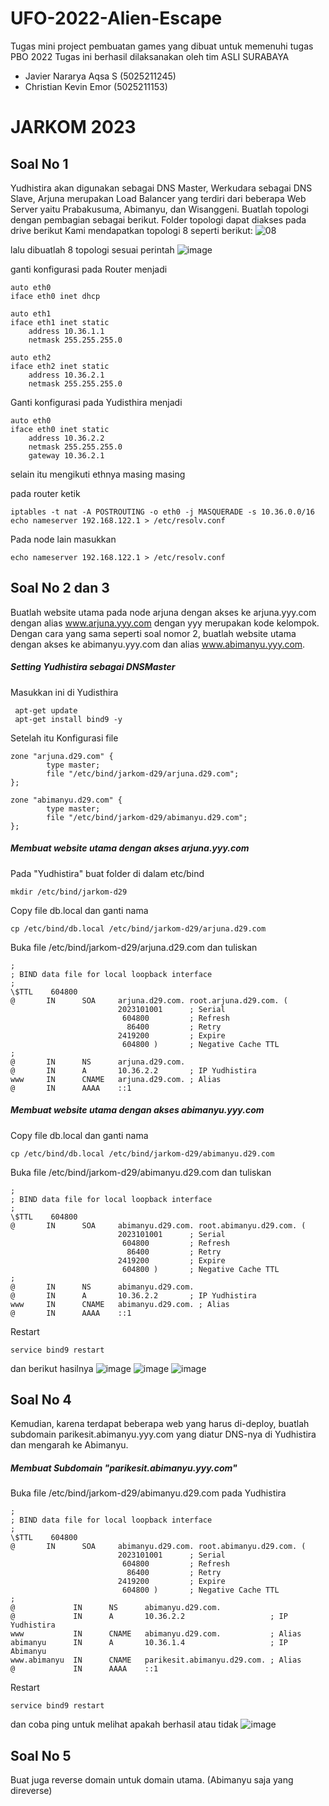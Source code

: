 # UFO-2022-Alien-Escape
Tugas mini project pembuatan games yang dibuat untuk memenuhi tugas PBO 2022
Tugas ini berhasil dilaksanakan oleh tim ASLI SURABAYA
- Javier Nararya Aqsa S (5025211245)
- Christian Kevin Emor (5025211153)

# JARKOM 2023
## Soal No 1
Yudhistira akan digunakan sebagai DNS Master, Werkudara sebagai DNS Slave, Arjuna merupakan Load Balancer yang terdiri dari beberapa Web Server yaitu Prabakusuma, Abimanyu, dan Wisanggeni. Buatlah topologi dengan pembagian sebagai berikut. Folder topologi dapat diakses pada drive berikut 
Kami mendapatkan topologi 8 seperti berikut:
![08](https://github.com/Chrstnkevin/UFO-2022-Alien-Escape/assets/97864068/54364057-1a61-4d65-aaf5-d1d50595396b)

lalu dibuatlah 8 topologi sesuai perintah
![image](https://github.com/Chrstnkevin/UFO-2022-Alien-Escape/assets/97864068/272845b2-c000-4d4e-a9f5-df83d3d25cc2)

ganti konfigurasi pada Router menjadi
````
auto eth0
iface eth0 inet dhcp

auto eth1
iface eth1 inet static
	address 10.36.1.1
	netmask 255.255.255.0

auto eth2
iface eth2 inet static
	address 10.36.2.1
	netmask 255.255.255.0
````

Ganti konfigurasi pada Yudisthira menjadi
````
auto eth0
iface eth0 inet static
	address 10.36.2.2
	netmask 255.255.255.0
	gateway 10.36.2.1
````
selain itu mengikuti ethnya masing masing

pada router ketik
````
iptables -t nat -A POSTROUTING -o eth0 -j MASQUERADE -s 10.36.0.0/16
echo nameserver 192.168.122.1 > /etc/resolv.conf
````

Pada node lain masukkan
````
echo nameserver 192.168.122.1 > /etc/resolv.conf
````

## Soal No 2 dan 3
Buatlah website utama pada node arjuna dengan akses ke arjuna.yyy.com dengan alias www.arjuna.yyy.com dengan yyy merupakan kode kelompok. Dengan cara yang sama seperti soal nomor 2, buatlah website utama dengan akses ke abimanyu.yyy.com dan alias www.abimanyu.yyy.com.
##### Setting Yudhistira sebagai DNSMaster
Masukkan ini di Yudisthira
````
 apt-get update
 apt-get install bind9 -y
````

Setelah itu Konfigurasi file
````
zone "arjuna.d29.com" {
        type master;
        file "/etc/bind/jarkom-d29/arjuna.d29.com";
};

zone "abimanyu.d29.com" {
        type master;
        file "/etc/bind/jarkom-d29/abimanyu.d29.com";
};
````
##### Membuat website utama dengan akses arjuna.yyy.com
Pada "Yudhistira" buat folder di dalam etc/bind
````
mkdir /etc/bind/jarkom-d29
````
Copy file db.local dan ganti nama
````
cp /etc/bind/db.local /etc/bind/jarkom-d29/arjuna.d29.com
````

Buka file /etc/bind/jarkom-d29/arjuna.d29.com dan tuliskan
````
;
; BIND data file for local loopback interface
;
\$TTL    604800
@       IN      SOA     arjuna.d29.com. root.arjuna.d29.com. (
                        2023101001      ; Serial
                         604800         ; Refresh
                          86400         ; Retry
                        2419200         ; Expire
                         604800 )       ; Negative Cache TTL
;
@       IN      NS      arjuna.d29.com.
@       IN      A       10.36.2.2       ; IP Yudhistira 
www     IN      CNAME   arjuna.d29.com. ; Alias
@       IN      AAAA    ::1
````

##### Membuat website utama dengan akses abimanyu.yyy.com
Copy file db.local dan ganti nama
````
cp /etc/bind/db.local /etc/bind/jarkom-d29/abimanyu.d29.com
````

Buka file /etc/bind/jarkom-d29/abimanyu.d29.com dan tuliskan
````
;
; BIND data file for local loopback interface
;
\$TTL    604800
@       IN      SOA     abimanyu.d29.com. root.abimanyu.d29.com. (
                        2023101001      ; Serial
                         604800         ; Refresh
                          86400         ; Retry
                        2419200         ; Expire
                         604800 )       ; Negative Cache TTL
;
@       IN      NS      abimanyu.d29.com.
@       IN      A       10.36.2.2       ; IP Yudhistira 
www     IN      CNAME   abimanyu.d29.com. ; Alias
@       IN      AAAA    ::1
````

Restart
````
service bind9 restart
````
dan berikut hasilnya
![image](https://github.com/Chrstnkevin/UFO-2022-Alien-Escape/assets/97864068/98414ddd-239e-473a-b571-00ce5619a75e)
![image](https://github.com/Chrstnkevin/UFO-2022-Alien-Escape/assets/97864068/51308635-4ffd-4119-adca-340c55f5fb5c)
![image](https://github.com/Chrstnkevin/UFO-2022-Alien-Escape/assets/97864068/bfa8809b-c6d1-4452-9d44-4207efb12bb8)

## Soal No 4
Kemudian, karena terdapat beberapa web yang harus di-deploy, buatlah subdomain parikesit.abimanyu.yyy.com yang diatur DNS-nya di Yudhistira dan mengarah ke Abimanyu.
##### Membuat Subdomain "parikesit.abimanyu.yyy.com"
Buka file /etc/bind/jarkom-d29/abimanyu.d29.com pada Yudhistira
````
;
; BIND data file for local loopback interface
;
\$TTL    604800
@       IN      SOA     abimanyu.d29.com. root.abimanyu.d29.com. (
                        2023101001      ; Serial
                         604800         ; Refresh
                          86400         ; Retry
                        2419200         ; Expire
                         604800 )       ; Negative Cache TTL
;
@             IN      NS      abimanyu.d29.com.
@             IN      A       10.36.2.2                   ; IP Yudhistira 
www           IN      CNAME   abimanyu.d29.com.           ; Alias
abimanyu      IN      A       10.36.1.4                   ; IP Abimanyu
www.abimanyu  IN      CNAME   parikesit.abimanyu.d29.com. ; Alias
@             IN      AAAA    ::1
````

Restart
````
service bind9 restart
````
dan coba ping untuk melihat apakah berhasil atau tidak
![image](https://github.com/Chrstnkevin/UFO-2022-Alien-Escape/assets/97864068/919d972b-3918-4828-a1d6-4dcf8a503f13)

## Soal No 5
Buat juga reverse domain untuk domain utama. (Abimanyu saja yang direverse)





